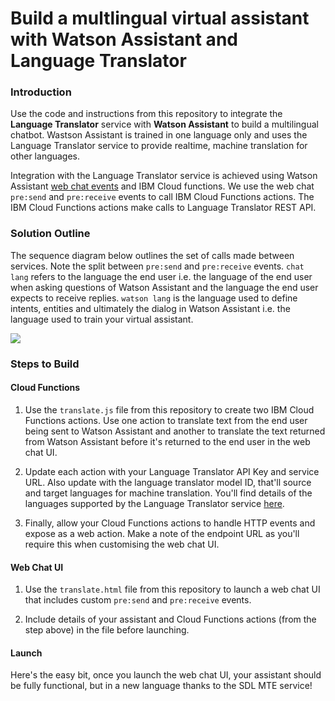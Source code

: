 # Build a multlingual virtual assistant with Watson Assistant and Language Translator

### Introduction

Use the code and instructions from this repository to integrate the **Language Translator** service with **Watson Assistant** to build a multilingual chatbot. Wastson Assistant is trained in one language only and uses the Language Translator service to provide realtime, machine translation for other languages. 

Integration with the Language Translator service is achieved using Watson Assistant [web chat events](https://web-chat.global.assistant.watson.cloud.ibm.com/docs.html?to=api-events) and IBM Cloud functions. We use the web chat `pre:send` and `pre:receive` events to call IBM Cloud Functions actions. The IBM Cloud Functions actions make calls to Language Translator REST API. 

### Solution Outline

The sequence diagram below outlines the set of calls made between services. Note the split between `pre:send` and `pre:receive` events. `chat lang` refers to the language the end user i.e. the language of the end user when asking questions of Watson Assistant and the language the end user expects to receive replies. `watson lang` is the language used to define intents, entities and ultimately the dialog in Watson Assistant i.e. the language used to train your virtual assistant. 

![](https://github.com/rodalton/multlingual-watson-assistant/blob/main/multilingual_sequence.jpg)


### Steps to Build

#### Cloud Functions

1. Use the `translate.js` file from this repository to create two IBM Cloud Functions actions. Use one action to translate text from the end user being sent to Watson Assistant and another to translate the text returned from Watson Assistant before it's returned to the end user in the web chat UI. 

2. Update each action with your Language Translator API Key and service URL. Also update with the language translator model ID, that'll source and target languages for machine translation. You'll find details of the languages supported by the Language Translator service [here](https://cloud.ibm.com/docs/language-translator?topic=language-translator-translation-models#list-languages-supported). 

3. Finally, allow your Cloud Functions actions to handle HTTP events and expose as a web action. Make a note of the endpoint URL as you'll require this when customising the web chat UI. 

#### Web Chat UI

1. Use the `translate.html` file from this repository to launch a web chat UI that includes custom `pre:send` and `pre:receive` events. 

2. Include details of your assistant and Cloud Functions actions (from the step above) in the file before launching. 

#### Launch
Here's the easy bit, once you launch the web chat UI, your assistant should be fully functional, but in a new language thanks to the SDL MTE service! 
